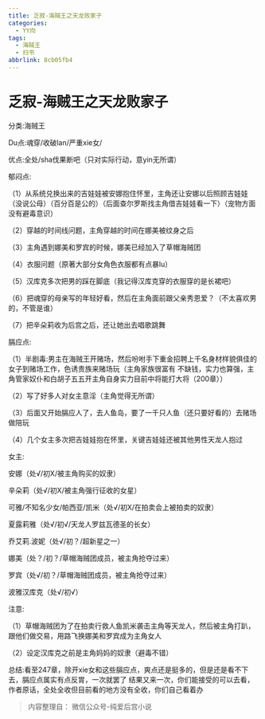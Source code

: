 ```yaml
---
title: 乏寂-海贼王之天龙败家子
categories:
  - YY向
tags:
  - 海贼王
  - 扫书
abbrlink: 8cb05fb4
---
```

# 乏寂-海贼王之天龙败家子
分类:海贼王

Du点:魂穿/收破lan/严重xie女/

优点:全处/sha伐果断吧（只对实际行动，意yin无所谓）

郁闷点:

（1）从系统兑换出来的吉娃娃被安娜抱住怀里，主角还让安娜以后照顾吉娃娃（没说公母）（百分百是公的）（后面查尔罗斯找主角借吉娃娃看一下）（宠物方面没有避毒意识）

（2）穿越的时间线问题，主角穿越的时间在娜美被纹身之后

（3）主角遇到娜美和罗宾的时候，娜美已经加入了草帽海贼团

（4）衣服问题（原著大部分女角色衣服都有点暴lu）

（5）汉库克多次把男的踩在脚底（我记得汉库克穿的衣服穿的是长裙吧）

（6）把魂穿的母亲写的年轻好看，然后在主角面前跟父亲秀恩爱？（不太喜欢男的，不管是谁）

（7）把辛朵莉收为后宫之后，还让她出去唱歌跳舞

膈应点:

（1）半剧毒:男主在海贼王开赌场，然后吩咐手下重金招聘上千名身材样貌俱佳的女子到赌场工作，色诱贵族来赌场玩（主角家族很富有
不缺钱，实力也算强，主角管家奴仆和白胡子五五开主角自身实力目前中将能打大将（200章））

（2）写了好多人对女主意淫（主角觉得无所谓）

（3）后面又开始膈应人了，去人鱼岛，要了一千只人鱼（还只要好看的）去赌场做陪玩

（4）几个女主多次把吉娃娃抱在怀里，关键吉娃娃还被其他男性天龙人抱过

女主:

安娜（处√/初X/被主角购买的奴隶）

辛朵莉（处√/初X/被主角强行征收的女星）

可雅/不知名少女/帕西亚/凯米（处√/初X/在拍卖会上被拍卖的奴隶）

夏露莉雅（处√/初√/天龙人罗兹瓦德圣的长女）

乔艾莉.波妮（处√/初？/超新星之一）

娜美（处？/初？/草帽海贼团成员，被主角抢夺过来）

罗宾（处√/初？/草帽海贼团成员，被主角抢夺过来）

波雅汉库克（处√/初√）

注意:

（1）草帽海贼团为了在拍卖行救人鱼凯米袭击主角等天龙人，然后被主角打趴，跟他们做交易，用路飞换娜美和罗宾成为主角女人

（2）设定汉库克之前是主角妈妈的奴隶（避毒不错）

总结:看至247章，除开xie女和这些膈应点，爽点还是挺多的，但是还是看不下去，膈应点属实有点反胃，一次就罢了
结果又来一次，你们能接受的可以去看，作者原话，全处全收但目前看的地方没有全收，你们自己看着办


> 内容整理自： 微信公众号-纯爱后宫小说